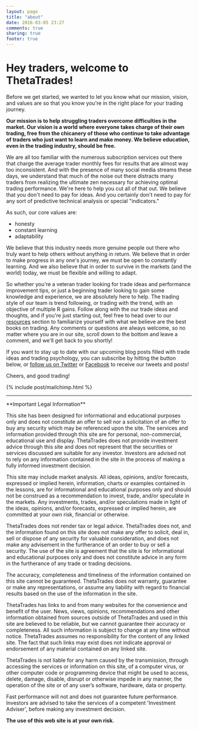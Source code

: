 ```yaml
---
layout: page
title: "about"
date: 2016-03-05 23:27
comments: true
sharing: true
footer: true
---
```


Hey traders, welcome to ThetaTrades!
===

Before we get started, we wanted to let you know what our mission, vision, and values are so that you know you're in the right place for your trading journey.

**Our mission is to help struggling traders overcome difficulties in the market. Our vision is a world where everyone takes charge of their own trading, free from the chicanery of those who continue to take advantage of traders who just want to learn and make money. We believe education, even in the trading industry, should be free.**

We are all too familiar with the numerous subscription services out there that charge the average trader monthly fees for results that are almost way too inconsistent. And with the presence of many social media streams these days, we understand that much of the noise out there distracts many traders from realizing the ultimate zen necessary for achieving optimal trading performance. We're here to help you cut all of that out. We believe that you don't need to pay for ideas. And you certainly don't need to pay for any sort of predictive technical analysis or special "indicators."

As such, our core values are:

- honesty
- constant learning
- adaptability

We believe that this industry needs more genuine people out there who truly want to help others without anything in return. We believe that in order to make progress in any one's journey, we must be open to constantly learning. And we also believe that in order to survive in the markets (and the world) today, we must be flexible and willing to adapt.

So whether you're a veteran trader looking for trade ideas and performance improvement tips, or just a beginning trader looking to gain some knowledge and experience, we are absolutely here to help. The trading style of our team is trend following, or trading with the trend, with an objective of multiple R gains. Follow along with the our trade ideas and thoughts, and if you're just starting out, feel free to head over to our [resources](/resources) section to familiarize yourself with what we believe are the best books on trading. Any comments or questions are always welcome, so no matter where you are in our site, scroll down to the bottom and leave a comment, and we'll get back to you shortly!

If you want to stay up to date with our upcoming blog posts filled with trade ideas and trading psychology, you can subscribe by hitting the button below, or [follow us on Twitter](https://twitter.com/theta_positive "Follow @thetatrades on Twitter") or [Facebook](https://facebook.com/thetatrades "Follow @thetatrades on Facebook") to receive our tweets and posts!

Cheers, and good trading!

{% include post/mailchimp.html %}

***

<div class="legal">
**Important Legal Information**

This site has been designed for informational and educational purposes only and does not constitute an offer to sell nor a solicitation of an offer to buy any security which may be referenced upon the site. The services and information provided through this site are for personal, non-commercial, educational use and display. ThetaTrades does not provide investment advice through this site and does not represent that the securities or services discussed are suitable for any investor. Investors are advised not to rely on any information contained in the site in the process of making a fully informed investment decision.

This site may include market analysis. All ideas, opinions, and/or forecasts, expressed or implied herein, information, charts or examples contained in the lessons, are for informational and educational purposes only and should not be construed as a recommendation to invest, trade, and/or speculate in the markets. Any investments, trades, and/or speculations made in light of the ideas, opinions, and/or forecasts, expressed or implied herein, are committed at your own risk, financial or otherwise.

ThetaTrades does not render tax or legal advice. ThetaTrades does not, and the information found on this site does not make any offer to solicit, deal in, sell or dispose of any security for valuable consideration, and does not make any advisement in the furtherance of an order to buy or sell a security. The use of the site is agreement that the site is for informational and educational purposes only and does not constitute advice in any form in the furtherance of any trade or trading decisions.

The accuracy, completeness and timeliness of the information contained on this site cannot be guaranteed. ThetaTrades does not warranty, guarantee or make any representations, or assume any liability with regard to financial results based on the use of the information in the site.

ThetaTrades has links to and from many websites for the convenience and benefit of the user. News, views, opinions, recommendations and other information obtained from sources outside of ThetaTrades and used in this site are believed to be reliable, but we cannot guarantee their accuracy or completeness. All such information is subject to change at any time without notice. ThetaTrades assumes no responsibility for the content of any linked site. The fact that such links may exist does not indicate approval or endorsement of any material contained on any linked site.

ThetaTrades is not liable for any harm caused by the transmission, through accessing the services or information on this site, of a computer virus, or other computer code or programming device that might be used to access, delete, damage, disable, disrupt or otherwise impede in any manner, the operation of the site or of any user’s software, hardware, data or property.

Fast performance will not and does not guarantee future performance. Investors are advised to take the services of a competent 'Investment Adviser', before making any investment decision.

**The use of this web site is at your own risk.**

</div>
